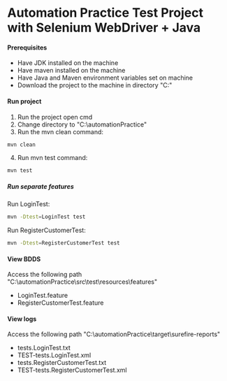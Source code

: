 # Automation Practice Test Project with Selenium WebDriver + Java

#### Prerequisites
- Have JDK installed on the machine
- Have maven installed on the machine
- Have Java and Maven environment variables set on machine
- Download the project to the machine in directory "C:"

#### Run project
1. Run the project open cmd
2. Change directory to "C:\automationPractice"
3. Run the mvn clean command:
```sh
mvn clean
```
4. Run mvn test command:
```sh
mvn test
```
##### Run separate features
Run LoginTest:
```sh
mvn -Dtest=LoginTest test
```
Run RegisterCustomerTest:
```sh
mvn -Dtest=RegisterCustomerTest test
```
#### View BDDS
Access the following path "C:\automationPractice\src\test\resources\features"
- LoginTest.feature
- RegisterCustomerTest.feature

#### View logs
Access the following path "C:\automationPractice\target\surefire-reports"
- tests.LoginTest.txt
- TEST-tests.LoginTest.xml
- tests.RegisterCustomerTest.txt
- TEST-tests.RegisterCustomerTest.xml